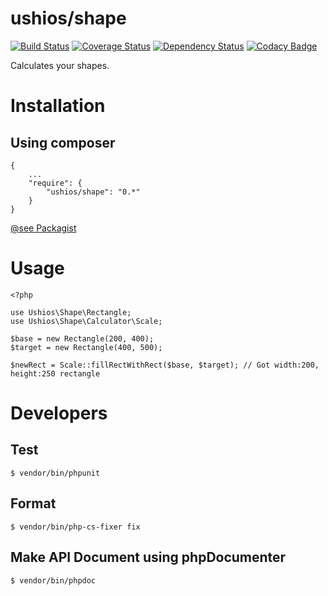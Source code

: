 ushios/shape
============

[![Build Status](https://travis-ci.org/ushios/composer-shape.svg)](https://travis-ci.org/ushios/composer-shape)
[![Coverage Status](https://coveralls.io/repos/ushios/composer-shape/badge.svg?branch=master&service=github)](https://coveralls.io/github/ushios/composer-shape?branch=master)
[![Dependency Status](https://www.versioneye.com/user/projects/562238cb36d0ab00190009cb/badge.svg?style=flat)](https://www.versioneye.com/user/projects/562238cb36d0ab00190009cb)
[![Codacy Badge](https://api.codacy.com/project/badge/grade/206826969aba4c7faeaaae88ecf17f71)](https://www.codacy.com/app/ushios/composer-shape)

Calculates your shapes.

Installation
=============

Using composer
---------------

```
{
    ...
    "require": {
        "ushios/shape": "0.*"
    }
}
```

[@see Packagist](https://packagist.org/packages/ushios/shape)

Usage
======

```
<?php

use Ushios\Shape\Rectangle;
use Ushios\Shape\Calculator\Scale;

$base = new Rectangle(200, 400);
$target = new Rectangle(400, 500);

$newRect = Scale::fillRectWithRect($base, $target); // Got width:200, height:250 rectangle
```

Developers
===========

Test
-----

```
$ vendor/bin/phpunit
```

Format
-------

```
$ vendor/bin/php-cs-fixer fix 
```

Make API Document using phpDocumenter
--------------------------------------

```
$ vendor/bin/phpdoc
```
